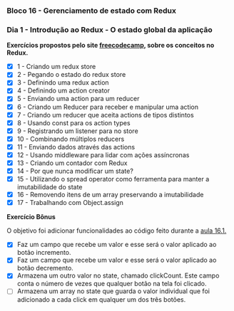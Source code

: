 ### Bloco 16 - Gerenciamento de estado com Redux
### Dia 1 - Introdução ao Redux - O estado global da aplicação

**Exercícios propostos pelo site [freecodecamp](https://www.freecodecamp.org/learn/), sobre os conceitos no Redux.**

- [x] 1 - Criando um redux store
- [x] 2 - Pegando o estado do redux store
- [x] 3 - Definindo uma redux action
- [x] 4 - Definindo um action creator
- [x] 5 - Enviando uma action para um reducer
- [x] 6 - Criando um Reducer para receber e manipular uma action
- [x] 7 - Criando um reducer que aceita actions de tipos distintos
- [x] 8 - Usando const para os action types
- [x] 9 - Registrando um listener para no store
- [x] 10 - Combinando múltiplos reducers
- [x] 11 - Enviando dados através das actions
- [x] 12 - Usando middleware para lidar com ações assíncronas
- [x] 13 - Criando um contador com Redux
- [x] 14 - Por que nunca modificar um state?
- [x] 15 - Utilizando o spread operator como ferramenta para manter a imutabilidade do state
- [x] 16 - Removendo itens de um array preservando a imutabilidade
- [x] 17 - Trabalhando com Object.assign

**Exercício Bônus**

O objetivo foi adicionar funcionalidades ao código feito durante a [aula 16.1.](https://github.com/tryber/sd-011-live-lectures/pull/41)

- [x] Faz um campo que recebe um valor e esse será o valor aplicado ao botão incremento.
- [x] Faz um campo que recebe um valor e esse será o valor aplicado ao botão decremento.
- [x] Armazena um outro valor no state, chamado clickCount. Este campo conta o número de vezes que qualquer botão na tela foi clicado.
- [ ] Armazena um array no state que guarda o valor individual que foi adicionado a cada click em qualquer um dos três botões.
